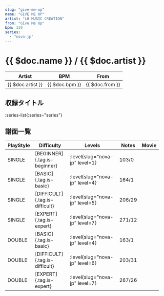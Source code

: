 ```yaml
---
slug: "give-me-up"
name: "GIVE ME UP"
artist: "LH MUSIC CREATION"
from: "Give Me Up"
bpm: 130
series:
  - "nova-jp"
---
```


# {{ $doc.name }} / {{ $doc.artist }}

|Artist|BPM|From|
|------|---|----|
|{{ $doc.artist }}|{{ $doc.bpm }}|{{ $doc.from }}|

## 収録タイトル

:series-list{:series="series"}

## 譜面一覧

|PlayStyle|Difficulty|Levels|Notes|Movie|
|---------|----------|------|-----|-----|
|SINGLE|[BEGINNER]{.tag.is-beginner}|<div class="field is-grouped is-grouped-multiline"> :level{slug="nova-jp" level=1}</div>|103/0||
|SINGLE|[BASIC]{.tag.is-basic}|<div class="field is-grouped is-grouped-multiline"> :level{slug="nova-jp" level=4}</div>|164/1||
|SINGLE|[DIFFICULT]{.tag.is-difficult}|<div class="field is-grouped is-grouped-multiline"> :level{slug="nova-jp" level=5}</div>|206/29||
|SINGLE|[EXPERT]{.tag.is-expert}|<div class="field is-grouped is-grouped-multiline"> :level{slug="nova-jp" level=7}</div>|271/12||
|DOUBLE|[BASIC]{.tag.is-basic}|<div class="field is-grouped is-grouped-multiline"> :level{slug="nova-jp" level=4}</div>|163/1||
|DOUBLE|[DIFFICULT]{.tag.is-difficult}|<div class="field is-grouped is-grouped-multiline"> :level{slug="nova-jp" level=6}</div>|203/31||
|DOUBLE|[EXPERT]{.tag.is-expert}|<div class="field is-grouped is-grouped-multiline"> :level{slug="nova-jp" level=7}</div>|267/26||
